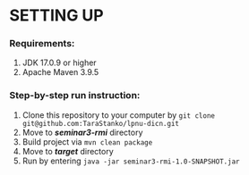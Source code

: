 # SETTING UP

### Requirements:
1. JDK 17.0.9 or higher
2. Apache Maven 3.9.5

### Step-by-step run instruction:
1. Clone this repository to your computer by ```git clone git@github.com:TaraStanko/lpnu-dicn.git```
2. Move to ***seminar3-rmi*** directory
3. Build project via ```mvn clean package```
4. Move to ***target*** directory
5. Run by entering ```java -jar seminar3-rmi-1.0-SNAPSHOT.jar```

